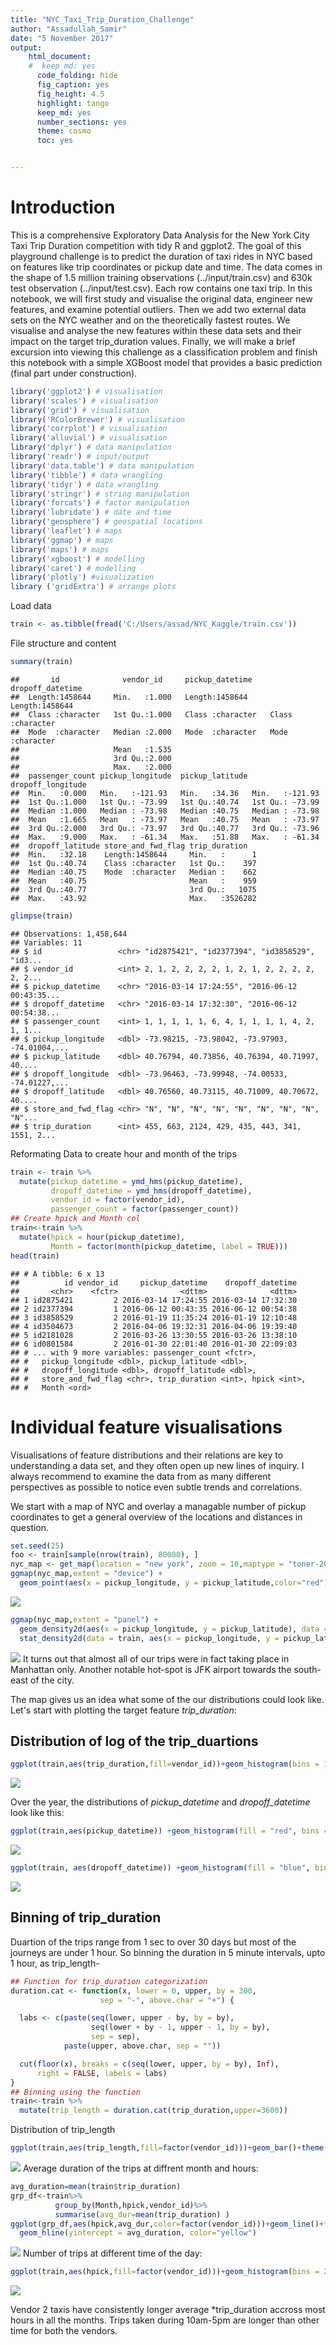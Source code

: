 ```yaml
---
title: "NYC_Taxi_Trip_Duration_Challenge"
author: "Assadullah_Samir"
date: "5 November 2017"
output:
    html_document:
    #  keep_md: yes
      code_folding: hide
      fig_caption: yes
      fig_height: 4.5
      highlight: tango
      keep_md: yes
      number_sections: yes
      theme: cosmo
      toc: yes


---
```



# Introduction
This is a comprehensive Exploratory Data Analysis for the New York City Taxi Trip Duration competition with tidy R and ggplot2.
The goal of this playground challenge is to predict the duration of taxi rides in NYC based on features like trip coordinates or pickup date and time. The data comes in the shape of 1.5 million training observations (../input/train.csv) and 630k test observation (../input/test.csv). Each row contains one taxi trip.
In this notebook, we will first study and visualise the original data, engineer new features, and examine potential outliers. Then we add two external data sets on the NYC weather and on the theoretically fastest routes. We visualise and analyse the new features within these data sets and their impact on the target trip_duration values. Finally, we will make a brief excursion into viewing this challenge as a classification problem and finish this notebook with a simple XGBoost model that provides a basic prediction (final part under construction).


```r
library('ggplot2') # visualisation
library('scales') # visualisation
library('grid') # visualisation
library('RColorBrewer') # visualisation
library('corrplot') # visualisation
library('alluvial') # visualisation
library('dplyr') # data manipulation
library('readr') # input/output
library('data.table') # data manipulation
library('tibble') # data wrangling
library('tidyr') # data wrangling
library('stringr') # string manipulation
library('forcats') # factor manipulation
library('lubridate') # date and time
library('geosphere') # geospatial locations
library('leaflet') # maps
library('ggmap') # maps
library('maps') # maps
library('xgboost') # modelling
library('caret') # modelling
library('plotly') #visualization
library ('gridExtra') # arrange plots
```
Load data


```r
train <- as.tibble(fread('C:/Users/assad/NYC_Kaggle/train.csv'))
```

File structure and content


```r
summary(train)
```

```
##       id              vendor_id     pickup_datetime    dropoff_datetime  
##  Length:1458644     Min.   :1.000   Length:1458644     Length:1458644    
##  Class :character   1st Qu.:1.000   Class :character   Class :character  
##  Mode  :character   Median :2.000   Mode  :character   Mode  :character  
##                     Mean   :1.535                                        
##                     3rd Qu.:2.000                                        
##                     Max.   :2.000                                        
##  passenger_count pickup_longitude  pickup_latitude dropoff_longitude
##  Min.   :0.000   Min.   :-121.93   Min.   :34.36   Min.   :-121.93  
##  1st Qu.:1.000   1st Qu.: -73.99   1st Qu.:40.74   1st Qu.: -73.99  
##  Median :1.000   Median : -73.98   Median :40.75   Median : -73.98  
##  Mean   :1.665   Mean   : -73.97   Mean   :40.75   Mean   : -73.97  
##  3rd Qu.:2.000   3rd Qu.: -73.97   3rd Qu.:40.77   3rd Qu.: -73.96  
##  Max.   :9.000   Max.   : -61.34   Max.   :51.88   Max.   : -61.34  
##  dropoff_latitude store_and_fwd_flag trip_duration    
##  Min.   :32.18    Length:1458644     Min.   :      1  
##  1st Qu.:40.74    Class :character   1st Qu.:    397  
##  Median :40.75    Mode  :character   Median :    662  
##  Mean   :40.75                       Mean   :    959  
##  3rd Qu.:40.77                       3rd Qu.:   1075  
##  Max.   :43.92                       Max.   :3526282
```

```r
glimpse(train)
```

```
## Observations: 1,458,644
## Variables: 11
## $ id                 <chr> "id2875421", "id2377394", "id3858529", "id3...
## $ vendor_id          <int> 2, 1, 2, 2, 2, 2, 1, 2, 1, 2, 2, 2, 2, 2, 2...
## $ pickup_datetime    <chr> "2016-03-14 17:24:55", "2016-06-12 00:43:35...
## $ dropoff_datetime   <chr> "2016-03-14 17:32:30", "2016-06-12 00:54:38...
## $ passenger_count    <int> 1, 1, 1, 1, 1, 6, 4, 1, 1, 1, 1, 4, 2, 1, 1...
## $ pickup_longitude   <dbl> -73.98215, -73.98042, -73.97903, -74.01004,...
## $ pickup_latitude    <dbl> 40.76794, 40.73856, 40.76394, 40.71997, 40....
## $ dropoff_longitude  <dbl> -73.96463, -73.99948, -74.00533, -74.01227,...
## $ dropoff_latitude   <dbl> 40.76560, 40.73115, 40.71009, 40.70672, 40....
## $ store_and_fwd_flag <chr> "N", "N", "N", "N", "N", "N", "N", "N", "N"...
## $ trip_duration      <int> 455, 663, 2124, 429, 435, 443, 341, 1551, 2...
```

Reformating Data to create hour and month of the trips


```r
train <- train %>%
  mutate(pickup_datetime = ymd_hms(pickup_datetime),
         dropoff_datetime = ymd_hms(dropoff_datetime),
         vendor_id = factor(vendor_id),
         passenger_count = factor(passenger_count))
## Create hpick and Month col
train<-train %>%
  mutate(hpick = hour(pickup_datetime),
         Month = factor(month(pickup_datetime, label = TRUE)))
head(train)
```

```
## # A tibble: 6 x 13
##          id vendor_id     pickup_datetime    dropoff_datetime
##       <chr>    <fctr>              <dttm>              <dttm>
## 1 id2875421         2 2016-03-14 17:24:55 2016-03-14 17:32:30
## 2 id2377394         1 2016-06-12 00:43:35 2016-06-12 00:54:38
## 3 id3858529         2 2016-01-19 11:35:24 2016-01-19 12:10:48
## 4 id3504673         2 2016-04-06 19:32:31 2016-04-06 19:39:40
## 5 id2181028         2 2016-03-26 13:30:55 2016-03-26 13:38:10
## 6 id0801584         2 2016-01-30 22:01:40 2016-01-30 22:09:03
## # ... with 9 more variables: passenger_count <fctr>,
## #   pickup_longitude <dbl>, pickup_latitude <dbl>,
## #   dropoff_longitude <dbl>, dropoff_latitude <dbl>,
## #   store_and_fwd_flag <chr>, trip_duration <int>, hpick <int>,
## #   Month <ord>
```

# Individual feature visualisations

Visualisations of feature distributions and their relations are key to understanding a data set, and they often open up new lines of inquiry. I always recommend to examine the data from as many different perspectives as possible to notice even subtle trends and correlations.

We start with a map of NYC and overlay a managable number of pickup coordinates to get a general overview of the locations and distances in question.


```r
set.seed(25)
foo <- train[sample(nrow(train), 80000), ]
nyc_map <- get_map(location = "new york", zoom = 10,maptype = "toner-2010",source = "stamen")
ggmap(nyc_map,extent = "device") +
  geom_point(aes(x = pickup_longitude, y = pickup_latitude,color="red"), data = foo, alpha = .5)
```

![](fig/unnamed-chunk-6-1.png)<!-- -->

```r
ggmap(nyc_map,extent = "panel") +
  geom_density2d(aes(x = pickup_longitude, y = pickup_latitude), data = train)+
  stat_density2d(data = train, aes(x = pickup_longitude, y = pickup_latitude, fill = ..level.., alpha = ..level..),size = 0.01, bins = 16, geom = 'polygon')
```

![](fig/unnamed-chunk-7-1.png)<!-- -->
It turns out that almost all of our trips were in fact taking place in Manhattan only. Another notable hot-spot is JFK airport towards the south-east of the city.

The map gives us an idea what some of the our distributions could look like. Let's start with plotting the target feature *trip\_duration*:

## Distribution of log of the trip_duartions


```r
ggplot(train,aes(trip_duration,fill=vendor_id))+geom_histogram(bins = 100)+scale_x_log10()
```

![](fig/unnamed-chunk-8-1.png)<!-- -->

Over the year, the distributions of *pickup\_datetime* and *dropoff\_datetime* look like this:


```r
ggplot(train,aes(pickup_datetime)) +geom_histogram(fill = "red", bins = 120) +  labs(x = "Pickup dates")
```

![](fig/unnamed-chunk-9-1.png)<!-- -->

```r
ggplot(train, aes(dropoff_datetime)) +geom_histogram(fill = "blue", bins = 120) +  labs(x = "Dropoff dates")
```

![](fig/unnamed-chunk-10-1.png)<!-- -->
## Binning of trip_duration
Duartion of the trips range from 1 sec to over 30 days but most of the journeys are under 1 hour. So binning the duration in 5 minute intervals, upto 1 hour, as trip_length-

```r
## Function for trip_duration categorization
duration.cat <- function(x, lower = 0, upper, by = 300,
                    sep = "-", above.char = "+") {

  labs <- c(paste(seq(lower, upper - by, by = by),
                  seq(lower + by - 1, upper - 1, by = by),
                  sep = sep),
            paste(upper, above.char, sep = ""))

  cut(floor(x), breaks = c(seq(lower, upper, by = by), Inf),
      right = FALSE, labels = labs)
}
## Binning using the function
train<-train %>%
  mutate(trip_length = duration.cat(trip_duration,upper=3600))
```
Distribution of trip_length

```r
ggplot(train,aes(trip_length,fill=factor(vendor_id)))+geom_bar()+theme(axis.text.x = element_text(angle = 90, hjust = 1))
```

![](fig/unnamed-chunk-12-1.png)<!-- -->
Average duration of the trips at diffrent month and hours:


```r
avg_duration=mean(train$trip_duration)
grp_df<-train%>%
          group_by(Month,hpick,vendor_id)%>%
          summarise(avg_dur=mean(trip_duration) )
ggplot(grp_df,aes(hpick,avg_dur,color=factor(vendor_id)))+geom_line()+facet_grid(Month~.)+
  geom_hline(yintercept = avg_duration, color="yellow")
```

![](fig/unnamed-chunk-13-1.png)<!-- -->
Number of trips at different time of the day:

```r
ggplot(train,aes(hpick,fill=factor(vendor_id)))+geom_histogram(bins = 24)
```

![](fig/unnamed-chunk-14-1.png)<!-- -->

Vendor 2 taxis have consistently longer average *trip_duration accross most hours in all the months. Trips taken during 10am-5pm are longer than other time for both the vendors.
